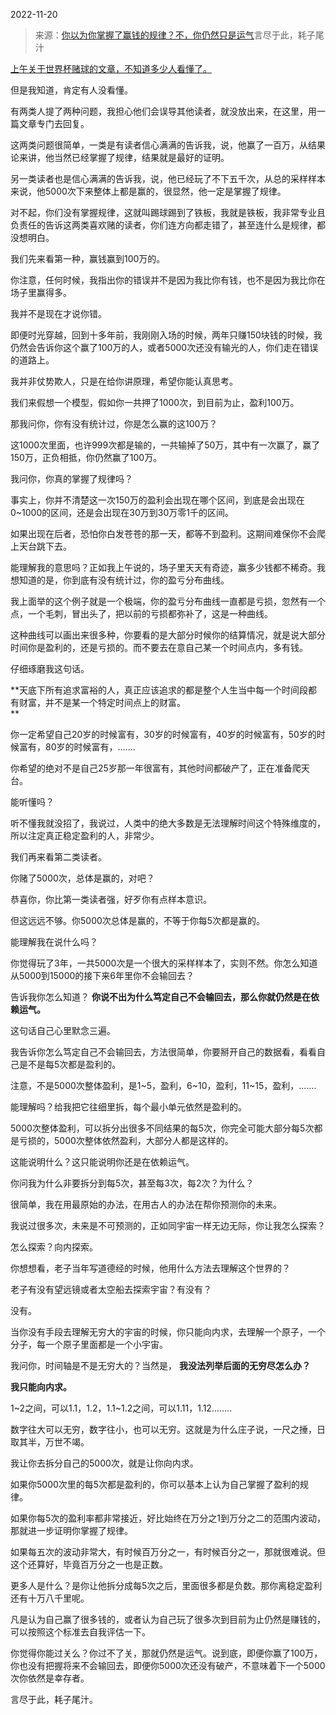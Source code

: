 2022-11-20

> 来源：[你以为你掌握了赢钱的规律？不，你仍然只是运气](http://mp.weixin.qq.com/s?__biz=MzU3NDc5Nzc0NQ==&mid=2247521194&idx=2&sn=ff569e58017cc2bd2e5d35444cfe83ff&chksm=fd2e3174ca59b8621713094c696ee65e6852f585343119bb9a92e767df47e781300e89b6207c&scene=27#wechat_redirect)
> ​言尽于此，耗子尾汁

[上午关于世界杯赌球的文章，不知道多少人看懂了。  
](http://mp.weixin.qq.com/s?__biz=MzU0MjYwNDU2Mw==&mid=2247508695&idx=1&sn=fdc11acb54ddd4bad1012de8fc1b47c7&chksm=fb1aceabcc6d47bd659a60f61413f1eb110df87af5983608c01c8bfe167d5943f5279dbb7a8d&scene=21#wechat_redirect)

但是我知道，肯定有人没看懂。  

有两类人提了两种问题，我担心他们会误导其他读者，就没放出来，在这里，用一篇文章专门去回复。  

这两类问题很简单，一类是有读者信心满满的告诉我，说，他赢了一百万，从结果论来讲，他当然已经掌握了规律，结果就是最好的证明。  

另一类读者也是信心满满的告诉我，说，他已经玩了不下五千次，从总的采样样本来说，他5000次下来整体上都是赢的，很显然，他一定是掌握了规律。

对不起，你们没有掌握规律，这就叫踢球踢到了铁板，我就是铁板，我非常专业且负责任的告诉这两类喜欢赌的读者，你们连方向都走错了，甚至连什么是规律，都没想明白。  

我们先来看第一种，赢钱赢到100万的。  

你注意，任何时候，我指出你的错误并不是因为我比你有钱，也不是因为我比你在场子里赢得多。

我并不是现在才说你错。

即便时光穿越，回到十多年前，我刚刚入场的时候，两年只赚150块钱的时候，我仍然会告诉你这个赢了100万的人，或者5000次还没有输光的人，你们走在错误的道路上。

我并非仗势欺人，只是在给你讲原理，希望你能认真思考。  

我们来假想一个模型，假如你一共押了1000次，到目前为止，盈利100万。  

那我问你，你有没有统计过，你是怎么赢的这100万？  

这1000次里面，也许999次都是输的，一共输掉了50万，其中有一次赢了，赢了150万，正负相抵，你仍然赢了100万。  

我问你，你真的掌握了规律吗？

事实上，你并不清楚这一次150万的盈利会出现在哪个区间，到底是会出现在0~1000的区间，还是会出现在30万到30万零1千的区间。  

如果出现在后者，恐怕你白发苍苍的那一天，都等不到盈利。这期间难保你不会爬上天台跳下去。

能理解我的意思吗？正如我上午说的，场子里天天有奇迹，赢多少钱都不稀奇。我想知道的是，你到底有没有统计过，你的盈亏分布曲线。  

我上面举的这个例子就是一个极端，你的盈亏分布曲线一直都是亏损，忽然有一个点，一个毛刺，冒出头了，把以前的亏损都弥补了，这是一种曲线。  

这种曲线可以画出来很多种，你要看的是大部分时候你的结算情况，就是说大部分时间你是盈利的，还是亏损的。而不要去在意自己某一个时间点内，多有钱。  

仔细琢磨我这句话。  

 **天底下所有追求富裕的人，真正应该追求的都是整个人生当中每一个时间段都有财富，并不是某一个特定时间点上的财富。  
**

你一定希望自己20岁的时候富有，30岁的时候富有，40岁的时候富有，50岁的时候富有，80岁的时候富有，.......  

你希望的绝对不是自己25岁那一年很富有，其他时间都破产了，正在准备爬天台。

能听懂吗？  

听不懂我就没招了，我说过，人类中的绝大多数是无法理解时间这个特殊维度的，所以注定真正稳定盈利的人，非常少。

我们再来看第二类读者。  

你赌了5000次，总体是赢的，对吧？  

恭喜你，你比第一类读者强，好歹你有点样本意识。  

但这远远不够。你5000次总体是赢的，不等于你每5次都是赢的。  

能理解我在说什么吗？  

你觉得玩了3年，一共5000次是一个很大的采样样本了，实则不然。你怎么知道从5000到15000的接下来6年里你不会输回去？

告诉我你怎么知道？ **你说不出为什么笃定自己不会输回去，那么你就仍然是在依赖运气。**  

这句话自己心里默念三遍。  

我告诉你怎么笃定自己不会输回去，方法很简单，你要掰开自己的数据看，看看自己是不是每5次都是盈利的。  

注意，不是5000次整体盈利，是1~5，盈利，6~10，盈利，11~15，盈利，.......  

能理解吗？给我把它往细里拆，每个最小单元依然是盈利的。  

5000次整体盈利，可以拆分出很多不同结果的每5次，你完全可能大部分每5次都是亏损的，5000次整体依然盈利，大部分人都是这样的。

这能说明什么？这只能说明你还是在依赖运气。

你问我为什么非要拆分到每5次，甚至每3次，每2次？为什么？

很简单，我在用最原始的办法，在用古人的办法在帮你预测你的未来。  

我说过很多次，未来是不可预测的，正如同宇宙一样无边无际，你让我怎么探索？  

怎么探索？向内探索。  

你想想看，老子当年写道德经的时候，他用什么方法去理解这个世界的？  

老子有没有望远镜或者太空船去探索宇宙？有没有？  

没有。

当你没有手段去理解无穷大的宇宙的时候，你只能向内求，去理解一个原子，一个分子，每一个原子里面都是一个小宇宙。  

我问你，时间轴是不是无穷大的？当然是， **我没法列举后面的无穷尽怎么办？**

 **我只能向内求。**  

1~2之间，可以1.1，1.2，1.1~1.2之间，可以1.11，1.12........

数字往大可以无穷，数字往小，也可以无穷。这就是为什么庄子说，一尺之捶，日取其半，万世不竭。

我让你去拆分自己的5000次，就是让你向内求。

如果你5000次里的每5次都是盈利的，你可以基本上认为自己掌握了盈利的规律。  

如果你每5次的盈利率都非常接近，好比始终在万分之1到万分之二的范围内波动，那就进一步证明你掌握了规律。

如果每五次的波动非常大，有时候百万分之一，有时候百分之一，那就很难说。但这个还算好，毕竟百万分之一也是正数。  

更多人是什么？是你让他拆分成每5次之后，里面很多都是负数。那你离稳定盈利还有十万八千里呢。  

凡是认为自己赢了很多钱的，或者认为自己玩了很多次到目前为止仍然是赚钱的，可以按照这个标准去自我评估一下。  

你觉得你能过关么？你过不了关，那就仍然是运气。说到底，即便你赢了100万，你也没有把握将来不会输回去，即便你5000次还没有破产，不意味着下一个5000次你依然是幸存者。  

言尽于此，耗子尾汁。


